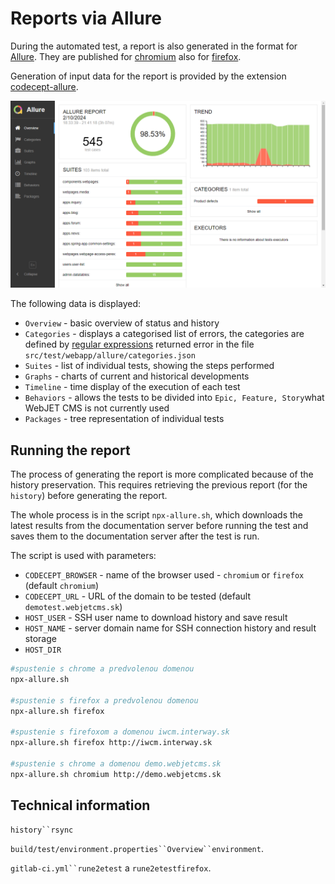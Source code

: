 # Reports via Allure

During the automated test, a report is also generated in the format for [Allure](https://docs.qameta.io/allure/). They are published for [chromium](http://docs.webjetcms.sk/allure/chromium/) also for [firefox](http://docs.webjetcms.sk/allure/firefox/).

Generation of input data for the report is provided by the extension [codecept-allure](https://codecept.io/plugins/).

![](allure-overview.png)

The following data is displayed:
- `Overview` - basic overview of status and history
- `Categories` - displays a categorised list of errors, the categories are defined by [regular expressions](https://docs.qameta.io/allure/#_categories_2) returned error in the file `src/test/webapp/allure/categories.json`
- `Suites` - list of individual tests, showing the steps performed
- `Graphs` - charts of current and historical developments
- `Timeline` - time display of the execution of each test
- `Behaviors` - allows the tests to be divided into `Epic, Feature, Story`what WebJET CMS is not currently used
- `Packages` - tree representation of individual tests

## Running the report

The process of generating the report is more complicated because of the history preservation. This requires retrieving the previous report (for the `history`) before generating the report.

The whole process is in the script `npx-allure.sh`, which downloads the latest results from the documentation server before running the test and saves them to the documentation server after the test is run.

The script is used with parameters:
- `CODECEPT_BROWSER` - name of the browser used - `chromium` or `firefox` (default `chromium`)
- `CODECEPT_URL` - URL of the domain to be tested (default `demotest.webjetcms.sk`)
- `HOST_USER` - SSH user name to download history and save result
- `HOST_NAME` - server domain name for SSH connection history and result storage
- `HOST_DIR`
```sh
#spustenie s chrome a predvolenou domenou
npx-allure.sh

#spustenie s firefox a predvolenou domenou
npx-allure.sh firefox

#spustenie s firefoxom a domenou iwcm.interway.sk
npx-allure.sh firefox http://iwcm.interway.sk

#spustenie s chrome a domenou demo.webjetcms.sk
npx-allure.sh chromium http://demo.webjetcms.sk
```

## Technical information

`history``rsync`

`build/test/environment.properties``Overview``environment`.

`gitlab-ci.yml``rune2etest` a `rune2etestfirefox`.
